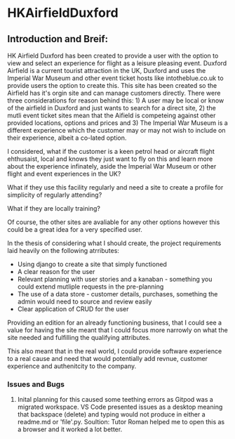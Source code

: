 # HKAirfieldDuxford

## Introduction and Breif:

HK Airfield Duxford has been created to provide a user with the option to view and select an experience for flight as a leisure pleasing event. Duxford Airfield is a current tourist attraction in the UK, Duxford and uses the Imperial War Museum and other event ticket hosts like intotheblue.co.uk to provide users the option to create this. This site has been created so the Airfield has it's orgin site and can manage customers directly. There were three considerations for reason behind this: 1) A user may be local or know of the airfield in Duxford and just wants to search for a direct site, 2) the mutli event ticket sites mean that the Aifield is competeing against other provided locations, options and prices and 3) The Imperial War Museum is a different experience which the customer may or may not wish to include on their experience, albeit a co-lated option.

I considered, what if the customer is a keen petrol head or aircraft flight ehthusaist, local and knows they just want to fly on this and learn more about the experience infinately, aside the Imperial War Museum or other flight and event experiences in the UK?

What if they use this facility regularly and need a site to create a profile for simplicity of regularly attending?

What if they are locally training?

Of course, the other sites are avaliable for any other options however this could be a great idea for a very specified user.

In the thesis of considering what I should create, the project requirements laid heavily on the following atrributes:

- Using django to create a site that simply functioned
- A clear reason for the user
- Relevant planning with user stories and a kanaban - something you could extend mutliple requests in the pre-planning
- The use of a data store - customer details, purchases, something the admin would need to source and review easily
- Clear application of CRUD for the user

Providing an edition for an already functioning business, that I could see a value for having the site meant that I could focus more narrowly on what the site needed and fulfilling the qualifying attributes.

This also meant that in the real world, I could provide software experience to a real cause and need that would potentially add revnue, customer experience and authenitcity to the company.



### Issues and Bugs
1) Inital planning for this caused some teething errors as Gitpod was a migrated workspace. VS Code presented issues as a desktop meaning that backspace (delete) and typing would not produce in either a readme.md or 'file'.py. 
Soultion: Tutor Roman helped me to open this as a browser and it worked a lot better. 